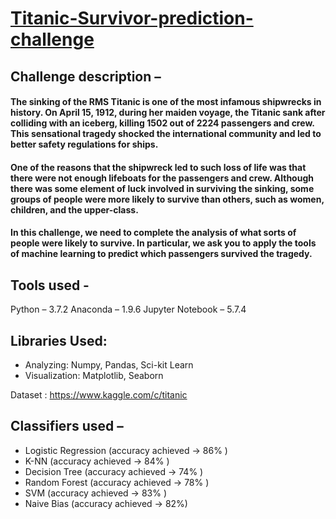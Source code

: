 # <u> Titanic-Survivor-prediction-challenge </u>

## Challenge description – 

#### The sinking of the RMS Titanic is one of the most infamous shipwrecks in history.  On April 15, 1912, during her maiden voyage, the Titanic sank after colliding with an iceberg, killing 1502 out of 2224 passengers and crew. This sensational tragedy shocked the international community and led to better safety regulations for ships.

#### One of the reasons that the shipwreck led to such loss of life was that there were not enough lifeboats for the passengers and crew. Although there was some element of luck involved in surviving the sinking, some groups of people were more likely to survive than others, such as women, children, and the upper-class.

#### In this challenge, we need to complete the analysis of what sorts of people were likely to survive. In particular, we ask you to apply the tools of machine learning to predict which passengers survived the tragedy.

## Tools used -
Python – 3.7.2
Anaconda – 1.9.6 
Jupyter Notebook – 5.7.4

## Libraries Used:
* Analyzing: Numpy, Pandas, Sci-kit Learn
* Visualization: Matplotlib, Seaborn

Dataset : https://www.kaggle.com/c/titanic

## Classifiers used – 
* Logistic Regression   (accuracy achieved -> 86% )
* K-NN                  (accuracy achieved -> 84% )
* Decision Tree         (accuracy achieved -> 74% )
* Random Forest         (accuracy achieved -> 78% )
* SVM                   (accuracy achieved -> 83% )
* Naive Bias            (accuracy achieved -> 82%)
